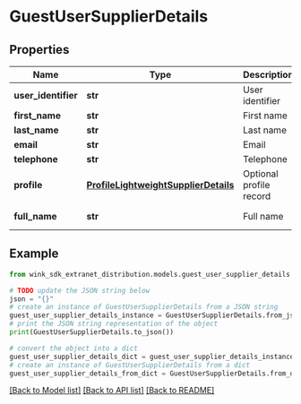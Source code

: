 # GuestUserSupplierDetails


## Properties

Name | Type | Description | Notes
------------ | ------------- | ------------- | -------------
**user_identifier** | **str** | User identifier | [optional] 
**first_name** | **str** | First name | 
**last_name** | **str** | Last name | 
**email** | **str** | Email | 
**telephone** | **str** | Telephone | [optional] 
**profile** | [**ProfileLightweightSupplierDetails**](ProfileLightweightSupplierDetails.md) | Optional profile record | [optional] 
**full_name** | **str** | Full name | [optional] [readonly] 

## Example

```python
from wink_sdk_extranet_distribution.models.guest_user_supplier_details import GuestUserSupplierDetails

# TODO update the JSON string below
json = "{}"
# create an instance of GuestUserSupplierDetails from a JSON string
guest_user_supplier_details_instance = GuestUserSupplierDetails.from_json(json)
# print the JSON string representation of the object
print(GuestUserSupplierDetails.to_json())

# convert the object into a dict
guest_user_supplier_details_dict = guest_user_supplier_details_instance.to_dict()
# create an instance of GuestUserSupplierDetails from a dict
guest_user_supplier_details_from_dict = GuestUserSupplierDetails.from_dict(guest_user_supplier_details_dict)
```
[[Back to Model list]](../README.md#documentation-for-models) [[Back to API list]](../README.md#documentation-for-api-endpoints) [[Back to README]](../README.md)


